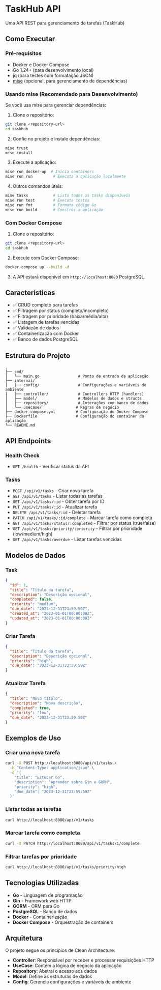 # TaskHub API

Uma API REST para gerenciamento de tarefas (TaskHub)

## Como Executar

### Pré-requisitos
- Docker e Docker Compose
- Go 1.24+ (para desenvolvimento local)
- jq (para testes com formatação JSON)
- [mise](https://mise.jdx.dev/) (opcional, para gerenciamento de dependências)

### Usando mise (Recomendado para Desenvolvimento)

Se você usa mise para gerenciar dependências:

1. Clone o repositório:
```bash
git clone <repository-url>
cd taskhub
```

2. Confie no projeto e instale dependências:
```bash
mise trust
mise install
```

3. Execute a aplicação:
```bash
mise run docker-up  # Inicia containers
mise run run         # Executa a aplicação localmente
```

4. Outros comandos úteis:
```bash
mise tasks           # Lista todos os tasks disponíveis
mise run test        # Executa testes
mise run fmt         # Formata código Go
mise run build       # Constrói a aplicação
```

### Com Docker Compose

1. Clone o repositório:
```bash
git clone <repository-url>
cd taskhub
```

2. Execute com Docker Compose:
```bash
docker-compose up --build -d
```

3. A API estará disponível em `http://localhost:8080` PostgreSQL.

## Características

- ✅ CRUD completo para tarefas
- ✅ Filtragem por status (completo/incompleto)
- ✅ Filtragem por prioridade (baixa/média/alta)
- ✅ Listagem de tarefas vencidas
- ✅ Validação de dados
- ✅ Containerização com Docker
- ✅ Banco de dados PostgreSQL

## Estrutura do Projeto

```
.
├── cmd/
│   └── main.go                 # Ponto de entrada da aplicação
├── internal/
│   ├── config/                 # Configurações e variáveis de ambiente
│   ├── controller/             # Controllers HTTP (handlers)
│   ├── model/                  # Modelos de dados e structs
│   ├── repository/             # Interações com banco de dados
│   └── usecase/               # Regras de negócio
├── docker-compose.yml         # Configuração do Docker Compose
├── Dockerfile                 # Configuração do container da aplicação
└── README.md
```

## API Endpoints

### Health Check
- `GET /health` - Verificar status da API

### Tasks
- `POST /api/v1/tasks` - Criar nova tarefa
- `GET /api/v1/tasks` - Listar todas as tarefas
- `GET /api/v1/tasks/:id` - Obter tarefa por ID
- `PUT /api/v1/tasks/:id` - Atualizar tarefa
- `DELETE /api/v1/tasks/:id` - Deletar tarefa
- `PATCH /api/v1/tasks/:id/complete` - Marcar tarefa como completa
- `GET /api/v1/tasks/status/:completed` - Filtrar por status (true/false)
- `GET /api/v1/tasks/priority/:priority` - Filtrar por prioridade (low/medium/high)
- `GET /api/v1/tasks/overdue` - Listar tarefas vencidas

## Modelos de Dados

### Task
```json
{
  "id": 1,
  "title": "Título da tarefa",
  "description": "Descrição opcional",
  "completed": false,
  "priority": "medium",
  "due_date": "2023-12-31T23:59:59Z",
  "created_at": "2023-01-01T00:00:00Z",
  "updated_at": "2023-01-01T00:00:00Z"
}
```

### Criar Tarefa
```json
{
  "title": "Título da tarefa",
  "description": "Descrição opcional",
  "priority": "high",
  "due_date": "2023-12-31T23:59:59Z"
}
```

### Atualizar Tarefa
```json
{
  "title": "Novo título",
  "description": "Nova descrição",
  "completed": true,
  "priority": "low",
  "due_date": "2023-12-31T23:59:59Z"
}
```

## Exemplos de Uso

### Criar uma nova tarefa
```bash
curl -X POST http://localhost:8080/api/v1/tasks \
  -H "Content-Type: application/json" \
  -d '{
    "title": "Estudar Go",
    "description": "Aprender sobre Gin e GORM",
    "priority": "high",
    "due_date": "2023-12-31T23:59:59Z"
  }'
```

### Listar todas as tarefas
```bash
curl http://localhost:8080/api/v1/tasks
```

### Marcar tarefa como completa
```bash
curl -X PATCH http://localhost:8080/api/v1/tasks/1/complete
```

### Filtrar tarefas por prioridade
```bash
curl http://localhost:8080/api/v1/tasks/priority/high
```

## Tecnologias Utilizadas

- **Go** - Linguagem de programação
- **Gin** - Framework web HTTP
- **GORM** - ORM para Go
- **PostgreSQL** - Banco de dados
- **Docker** - Containerização
- **Docker Compose** - Orquestração de containers

## Arquitetura

O projeto segue os princípios de Clean Architecture:

- **Controller**: Responsável por receber e processar requisições HTTP
- **UseCase**: Contém a lógica de negócio da aplicação
- **Repository**: Abstrai o acesso aos dados
- **Model**: Define as estruturas de dados
- **Config**: Gerencia configurações e variáveis de ambiente